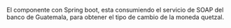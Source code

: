 El componente con Spring boot, esta consumiendo el servicio de SOAP del banco de Guatemala, para obtener el tipo de cambio de la moneda quetzal.
